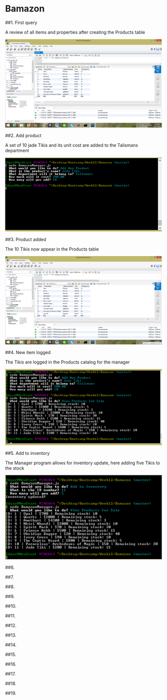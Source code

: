 # Bamazon

##1. First query

A review of all items and properties after creating the Products table

![First query](/screenshots/1_first_query.png?raw=true "First query")

##2. Add product

A set of 10 jade Tikis and its unit cost are added to the Talismans department

![Add product](/screenshots/2_add_product.png?raw=true "Add product")

##3. Product added

The 10 Tikis now appear in the Products table

![Product added](/screenshots/3_product_added.png?raw=true "Product added")

##4. New item logged

The Tikis are logged in the Products catalog for the manager

![New item logged](/screenshots/4_new_item_logged.png?raw=true "New item logged")

##5. Add to inventory

The Manager program allows for inventory update, here adding five Tikis to the stock

![Five Tikis added](/screenshots/5_added_five_tikis.png?raw=true "Five tikis added")

##6. 

##7. 

##8. 

##9. 

##10. 

##11. 

##12. 

##13. 

##14. 

##15. 

##16. 

##17. 

##18. 

##19. 
